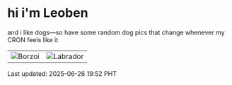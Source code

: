 # hi i'm Leoben

and i like dogs—so have some random dog pics that change whenever my CRON feels like it

|  |  |
|--------|----------|
| ![Borzoi](https://random-dog-vercel.vercel.app/api/random-borzoi?v=1750938770) | ![Labrador](https://random-dog-vercel.vercel.app/api/random-labrador?v=1750938770) |

Last updated: 2025-06-26 19:52 PHT

